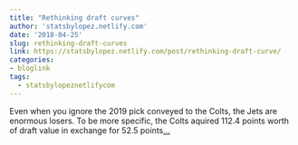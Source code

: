 ```yaml
---
title: "Rethinking draft curves"
author: 'statsbylopez.netlify.com'
date: '2018-04-25'
slug: rethinking-draft-curves
link: https://statsbylopez.netlify.com/post/rethinking-draft-curve/
categories:
- bloglink
tags:
  - statsbylopeznetlifycom
---
```


Even when you ignore the 2019 pick conveyed to the Colts, the Jets are enormous losers. To be more specific, the Colts aquired 112.4 points worth of draft value in exchange for 52.5 points[... <i class="fas fa-external-link-alt"></i>](https://statsbylopez.netlify.com/post/rethinking-draft-curve/)

